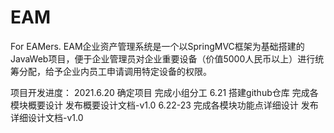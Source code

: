 # EAM
For EAMers.
EAM企业资产管理系统是一个以SpringMVC框架为基础搭建的JavaWeb项目，便于企业管理员对企业重要设备（价值5000人民币以上）进行统筹分配，给予企业内员工申请调用特定设备的权限。

项目开发进度：
2021.6.20 确定项目 完成小组分工
6.21 搭建github仓库 完成各模块概要设计 发布概要设计文档-v1.0
6.22-23 完成各模块功能点详细设计 发布详细设计文档-v1.0
